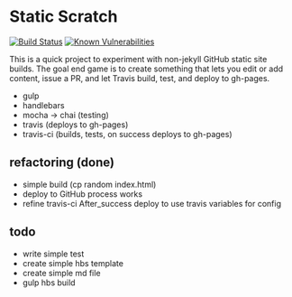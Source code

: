 # Static Scratch 

[![Build Status](https://travis-ci.org/timBrockman/static-scratch.svg?branch=master)](https://travis-ci.org/timBrockman/static-scratch)
[![Known Vulnerabilities](https://snyk.io/test/github/snyk/goof/badge.svg)](https://snyk.io/test/github/snyk/goof)

This is a quick project to experiment with non-jekyll GitHub static site builds. 
The goal end game is to create something that lets you edit or add content, issue a PR, and let Travis build, test, and deploy to gh-pages.

  - gulp
  - handlebars
  - mocha -> chai (testing)
  - travis (deploys to gh-pages)
  - travis-ci (builds, tests, on success deploys to gh-pages)

## refactoring (done)
  - simple build (cp random index.html)
  - deploy to GitHub process works
  - refine travis-ci After_success deploy to use travis variables for config
  

## todo
  - write simple test
  - create simple hbs template
  - create simple md file
  - gulp hbs build
